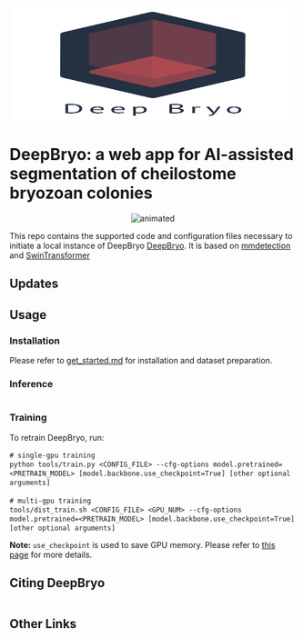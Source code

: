 <p align="center">
<img src="resources/logo_transparent.png" alt="DeepBryo logo" width='500' height='200' >
</p>

# DeepBryo: a web app for AI-assisted segmentation of cheilostome bryozoan colonies

<p align="center">
  <img src="resources/deepbryo.gif" alt="animated" />
</p>

This repo contains the supported code and configuration files necessary to initiate a local instance of DeepBryo [DeepBryo](). It is based on [mmdetection](https://github.com/open-mmlab/mmdetection) and [SwinTransformer](https://arxiv.org/pdf/2103.14030.pdf)

## Updates

## Usage

### Installation

Please refer to [get_started.md](https://github.com/open-mmlab/mmdetection/blob/master/docs/en/get_started.md) for installation and dataset preparation.

### Inference
```

```

### Training

To retrain DeepBryo, run:
```
# single-gpu training
python tools/train.py <CONFIG_FILE> --cfg-options model.pretrained=<PRETRAIN_MODEL> [model.backbone.use_checkpoint=True] [other optional arguments]

# multi-gpu training
tools/dist_train.sh <CONFIG_FILE> <GPU_NUM> --cfg-options model.pretrained=<PRETRAIN_MODEL> [model.backbone.use_checkpoint=True] [other optional arguments] 
```


**Note:** `use_checkpoint` is used to save GPU memory. Please refer to [this page](https://pytorch.org/docs/stable/checkpoint.html) for more details.


## Citing DeepBryo
```

```

## Other Links



